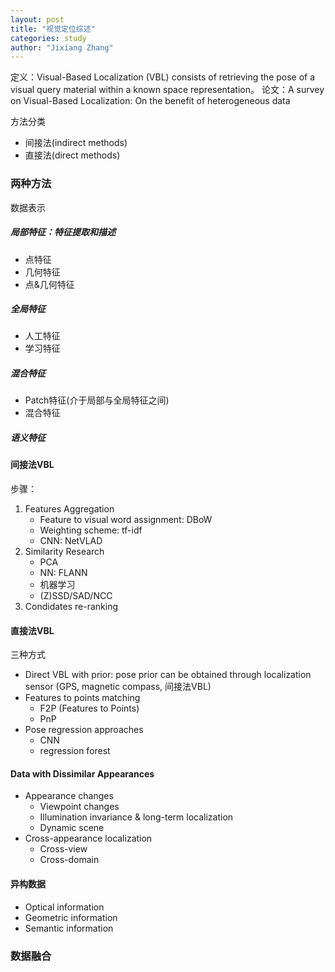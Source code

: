 ```yaml
---
layout: post
title: "视觉定位综述"
categories: study
author: "Jixiang Zhang"
---
```


定义：Visual-Based Localization (VBL) consists of retrieving the pose of a visual query material within a known space representation。
论文：A survey on Visual-Based Localization: On the benefit of heterogeneous data

方法分类

- 间接法(indirect methods)
- 直接法(direct methods)

### 两种方法

数据表示

##### 局部特征：特征提取和描述

- 点特征
- 几何特征
- 点&几何特征

##### 全局特征

- 人工特征
- 学习特征

##### 混合特征

- Patch特征(介于局部与全局特征之间)
- 混合特征

##### 语义特征

#### 间接法VBL

步骤：

1. Features Aggregation
   - Feature to visual word assignment: DBoW
   - Weighting scheme: tf-idf
   - CNN: NetVLAD
2. Similarity Research
   - PCA
   - NN: FLANN
   - 机器学习
   - (Z)SSD/SAD/NCC
3. Condidates re-ranking

#### 直接法VBL

三种方式

- Direct VBL with prior: pose prior can be obtained through localization sensor (GPS, magnetic compass, 间接法VBL)
- Features to points matching
  - F2P (Features to Points)
  - PnP
- Pose regression approaches
  - CNN
  - regression forest

#### Data with Dissimilar Appearances

- Appearance changes
  - Viewpoint changes
  - Illumination invariance & long-term localization
  - Dynamic scene
- Cross-appearance localization
  - Cross-view
  - Cross-domain

#### 异构数据

- Optical information
- Geometric information
- Semantic information

### 数据融合
